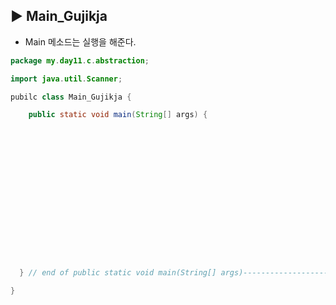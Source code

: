 ## ▶ Main_Gujikja

* Main 메소드는 실행을 해준다.
  
```java
package my.day11.c.abstraction;

import java.util.Scanner;

pubilc class Main_Gujikja {

	public static void main(String[] args) {

















  } // end of public static void main(String[] args)-----------------------------------------------------------

}
